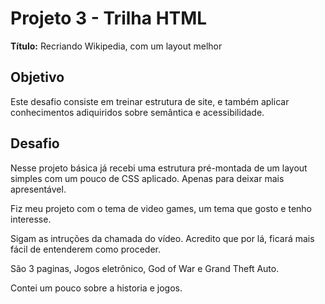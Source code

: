 # Projeto 3 - Trilha HTML

**Título:** Recriando Wikipedia, com um layout melhor

## Objetivo
Este desafio consiste em treinar estrutura de site, e também aplicar conhecimentos adiquiridos sobre semântica e acessibilidade.

## Desafio
Nesse projeto básica já recebi uma estrutura pré-montada de um layout simples com um pouco de CSS aplicado. Apenas para deixar mais apresentável.

Fiz meu projeto com o tema de video games, um tema que gosto e tenho interesse. 

Sigam as intruções da chamada do vídeo. Acredito que por lá, ficará mais fácil de entenderem como proceder.

São 3 paginas, Jogos eletrônico, God of War e Grand Theft Auto.

Contei um pouco sobre a historia e jogos.